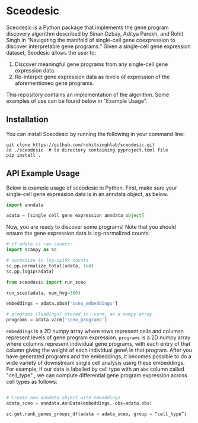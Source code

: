
# Sceodesic

Sceodesic is a Python package that implements the gene program discovery algorithm described by Sinan Ozbay, Aditya Parekh, and Rohit Singh in “Navigating the manifold of single-cell gene coexpression to discover interpretable gene programs.” Given a single-cell gene expression dataset, Seodesic allows the user to:
1. Discover meaningful gene programs from any single-cell gene expression data.
2. Re-interpet gene expression data as levels of expression of the aforementioned gene programs. 

This repository contains an implementation of the algorithm.  Some examples of use can be found below in "Example Usage".

## Installation

You can install Sceodesic by running the following in your command line:

```
git clone https://github.com/rohitsinghlab/sceodesic.git
cd ./sceodesic  # to directory containing pyproject.toml file 
pip install .
```

## API Example Usage

Below is example usage of sceodesic in Python. First, make sure your single-cell gene expression data is in an anndata object, as below.

```python
import anndata

adata = [single cell gene expression anndata object]
```

Now, you are ready to discover some programs! Note that you should ensure the gene expression data is log-normalized counts:

```python
# if adata is raw counts:
import scanpy as sc

# normalize to log-cp10k counts
sc.pp.normalize_total(adata, 1e4)
sc.pp.log1p(adata)
```

```python
from sceodesic import run_sceo

run_sceo(adata, num_hvg=300)

embeddings = adata.obsm['sceo_embeddings']

# programs (loadings) stored in .varm, as a numpy array
programs = adata.varm['sceo_programs']
```

`embeddings` is a 2D numpy array where rows represent cells and columsn represent levels of gene program expression. `programs` is a 2D numpy array where columns represent individual gene programs, with each entry of that column giving the weight of each individual gene\ in that program. After you have generated programs and the embeddings, it becomes possible to do a wide variety of downstream single cell analysis using these embeddings.  For example, if our data is labelled by cell type with an `obs` column called "cell_type" , we can compute differential gene program expression across cell types as follows:

```python

# Create new anndata object with embeddings
adata_sceo = anndata.AnnData(embeddings, obs=adata.obs)

sc.get.rank_genes_groups_df(adata = adata_sceo, group = “cell_type”)
```
